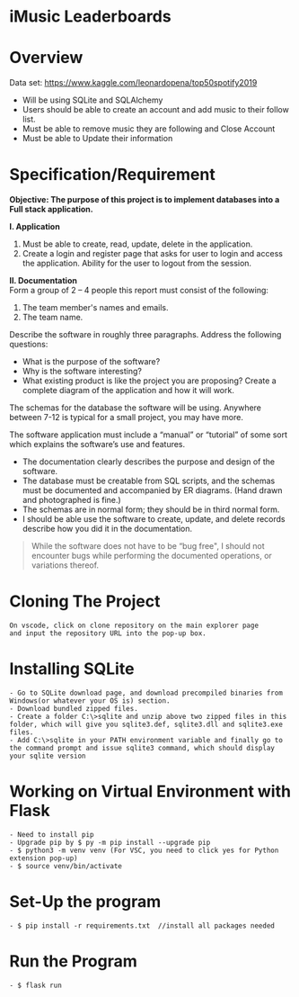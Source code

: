 # iMusic Leaderboards

# Overview 
Data set: https://www.kaggle.com/leonardopena/top50spotify2019
- Will be using SQLite and SQLAlchemy
- Users should be able to create an account and add music to their follow list.
- Must be able to remove music they are following and Close Account
- Must be able to Update their information

# Specification/Requirement

**Objective: The purpose of this project is to implement databases into a Full stack application.**

**I. Application** 
1. Must be able to create, read, update, delete in the application. 
2. Create a login and register page that asks for user to login and access the
application. Ability for the user to logout from the session.

**II. Documentation**<br/>
Form a group of 2 – 4 people this report must consist of the following:
1. The team member's names and emails. 
2. The team name. 

Describe the software in roughly three paragraphs. Address the following questions:<br/>
- What is the purpose of the software? 
- Why is the software interesting? 
- What existing product is like the project you are proposing? 
Create a complete diagram of the application and how it will work. 

The schemas for the database the software will be using. Anywhere between 7-12 is
typical for a small project, you may have more. 

The software application must include a “manual” or “tutorial” of some sort which
explains the software’s use and features. 
- The documentation clearly describes the purpose and design of the software.
- The database must be creatable from SQL scripts, and the schemas must be
documented and accompanied by ER diagrams. (Hand drawn and
photographed is fine.)
- The schemas are in normal form; they should be in third normal form.
- I should be able use the software to create, update, and delete records
describe how you did it in the documentation. 

> While the software does not have to be “bug free", I should not encounter bugs while
performing the documented operations, or variations thereof. 
# Cloning The Project
    On vscode, click on clone repository on the main explorer page 
    and input the repository URL into the pop-up box.
# Installing SQLite
    - Go to SQLite download page, and download precompiled binaries from Windows(or whatever your OS is) section.
    - Download bundled zipped files.
    - Create a folder C:\>sqlite and unzip above two zipped files in this folder, which will give you sqlite3.def, sqlite3.dll and sqlite3.exe files.
    - Add C:\>sqlite in your PATH environment variable and finally go to the command prompt and issue sqlite3 command, which should display your sqlite version
# Working on Virtual Environment with Flask
    - Need to install pip 
    - Upgrade pip by $ py -m pip install --upgrade pip
    - $ python3 -m venv venv (For VSC, you need to click yes for Python extension pop-up)
    - $ source venv/bin/activate
# Set-Up the program
    - $ pip install -r requirements.txt  //install all packages needed
# Run the Program 
    - $ flask run
